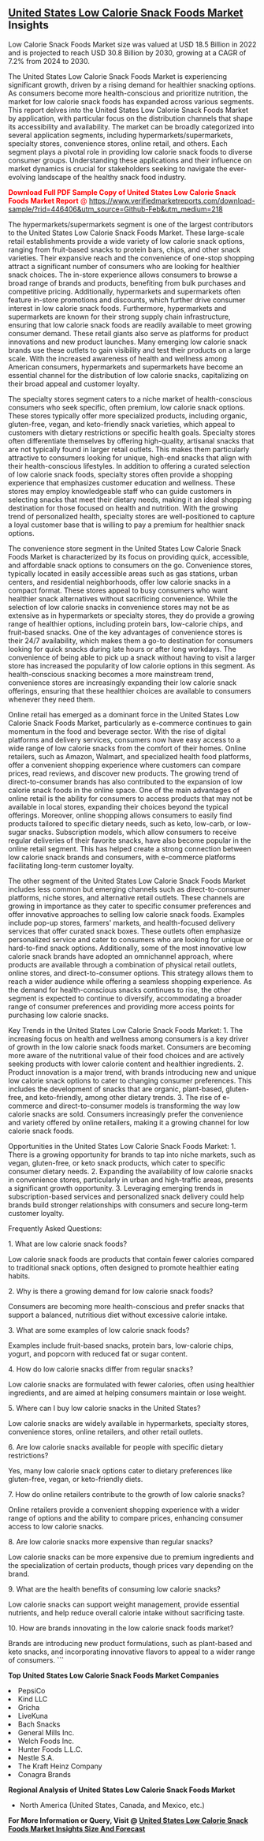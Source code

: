 <h2><a href="https://www.verifiedmarketreports.com/download-sample/?rid=446406&amp;utm_source=Github-Feb&amp;utm_medium=218" target="_blank">United States Low Calorie Snack Foods Market</a> Insights</h2><p>Low Calorie Snack Foods Market size was valued at USD 18.5 Billion in 2022 and is projected to reach USD 30.8 Billion by 2030, growing at a CAGR of 7.2% from 2024 to 2030.</p><p> <p>The United States Low Calorie Snack Foods Market is experiencing significant growth, driven by a rising demand for healthier snacking options. As consumers become more health-conscious and prioritize nutrition, the market for low calorie snack foods has expanded across various segments. This report delves into the United States Low Calorie Snack Foods Market by application, with particular focus on the distribution channels that shape its accessibility and availability. The market can be broadly categorized into several application segments, including hypermarkets/supermarkets, specialty stores, convenience stores, online retail, and others. Each segment plays a pivotal role in providing low calorie snack foods to diverse consumer groups. Understanding these applications and their influence on market dynamics is crucial for stakeholders seeking to navigate the ever-evolving landscape of the healthy snack food industry. <p><span class=""><span style="color: #ff0000;"><strong>Download Full PDF Sample Copy of United States Low Calorie Snack Foods Market Report</strong> @ </span><a href="https://www.verifiedmarketreports.com/download-sample/?rid=446406&amp;utm_source=Github-Feb&amp;utm_medium=218" target="_blank">https://www.verifiedmarketreports.com/download-sample/?rid=446406&amp;utm_source=Github-Feb&amp;utm_medium=218</a></span></p> The hypermarkets/supermarkets segment is one of the largest contributors to the United States Low Calorie Snack Foods Market. These large-scale retail establishments provide a wide variety of low calorie snack options, ranging from fruit-based snacks to protein bars, chips, and other snack varieties. Their expansive reach and the convenience of one-stop shopping attract a significant number of consumers who are looking for healthier snack choices. The in-store experience allows consumers to browse a broad range of brands and products, benefiting from bulk purchases and competitive pricing. Additionally, hypermarkets and supermarkets often feature in-store promotions and discounts, which further drive consumer interest in low calorie snack foods. Furthermore, hypermarkets and supermarkets are known for their strong supply chain infrastructure, ensuring that low calorie snack foods are readily available to meet growing consumer demand. These retail giants also serve as platforms for product innovations and new product launches. Many emerging low calorie snack brands use these outlets to gain visibility and test their products on a large scale. With the increased awareness of health and wellness among American consumers, hypermarkets and supermarkets have become an essential channel for the distribution of low calorie snacks, capitalizing on their broad appeal and customer loyalty. <p>The specialty stores segment caters to a niche market of health-conscious consumers who seek specific, often premium, low calorie snack options. These stores typically offer more specialized products, including organic, gluten-free, vegan, and keto-friendly snack varieties, which appeal to customers with dietary restrictions or specific health goals. Specialty stores often differentiate themselves by offering high-quality, artisanal snacks that are not typically found in larger retail outlets. This makes them particularly attractive to consumers looking for unique, high-end snacks that align with their health-conscious lifestyles. In addition to offering a curated selection of low calorie snack foods, specialty stores often provide a shopping experience that emphasizes customer education and wellness. These stores may employ knowledgeable staff who can guide customers in selecting snacks that meet their dietary needs, making it an ideal shopping destination for those focused on health and nutrition. With the growing trend of personalized health, specialty stores are well-positioned to capture a loyal customer base that is willing to pay a premium for healthier snack options. <p>The convenience store segment in the United States Low Calorie Snack Foods Market is characterized by its focus on providing quick, accessible, and affordable snack options to consumers on the go. Convenience stores, typically located in easily accessible areas such as gas stations, urban centers, and residential neighborhoods, offer low calorie snacks in a compact format. These stores appeal to busy consumers who want healthier snack alternatives without sacrificing convenience. While the selection of low calorie snacks in convenience stores may not be as extensive as in hypermarkets or specialty stores, they do provide a growing range of healthier options, including protein bars, low-calorie chips, and fruit-based snacks. One of the key advantages of convenience stores is their 24/7 availability, which makes them a go-to destination for consumers looking for quick snacks during late hours or after long workdays. The convenience of being able to pick up a snack without having to visit a larger store has increased the popularity of low calorie options in this segment. As health-conscious snacking becomes a more mainstream trend, convenience stores are increasingly expanding their low calorie snack offerings, ensuring that these healthier choices are available to consumers whenever they need them. <p>Online retail has emerged as a dominant force in the United States Low Calorie Snack Foods Market, particularly as e-commerce continues to gain momentum in the food and beverage sector. With the rise of digital platforms and delivery services, consumers now have easy access to a wide range of low calorie snacks from the comfort of their homes. Online retailers, such as Amazon, Walmart, and specialized health food platforms, offer a convenient shopping experience where customers can compare prices, read reviews, and discover new products. The growing trend of direct-to-consumer brands has also contributed to the expansion of low calorie snack foods in the online space. One of the main advantages of online retail is the ability for consumers to access products that may not be available in local stores, expanding their choices beyond the typical offerings. Moreover, online shopping allows consumers to easily find products tailored to specific dietary needs, such as keto, low-carb, or low-sugar snacks. Subscription models, which allow consumers to receive regular deliveries of their favorite snacks, have also become popular in the online retail segment. This has helped create a strong connection between low calorie snack brands and consumers, with e-commerce platforms facilitating long-term customer loyalty. <p>The other segment of the United States Low Calorie Snack Foods Market includes less common but emerging channels such as direct-to-consumer platforms, niche stores, and alternative retail outlets. These channels are growing in importance as they cater to specific consumer preferences and offer innovative approaches to selling low calorie snack foods. Examples include pop-up stores, farmers' markets, and health-focused delivery services that offer curated snack boxes. These outlets often emphasize personalized service and cater to consumers who are looking for unique or hard-to-find snack options. Additionally, some of the most innovative low calorie snack brands have adopted an omnichannel approach, where products are available through a combination of physical retail outlets, online stores, and direct-to-consumer options. This strategy allows them to reach a wider audience while offering a seamless shopping experience. As the demand for health-conscious snacks continues to rise, the other segment is expected to continue to diversify, accommodating a broader range of consumer preferences and providing more access points for purchasing low calorie snacks. <p>Key Trends in the United States Low Calorie Snack Foods Market: 1. The increasing focus on health and wellness among consumers is a key driver of growth in the low calorie snack foods market. Consumers are becoming more aware of the nutritional value of their food choices and are actively seeking products with lower calorie content and healthier ingredients. 2. Product innovation is a major trend, with brands introducing new and unique low calorie snack options to cater to changing consumer preferences. This includes the development of snacks that are organic, plant-based, gluten-free, and keto-friendly, among other dietary trends. 3. The rise of e-commerce and direct-to-consumer models is transforming the way low calorie snacks are sold. Consumers increasingly prefer the convenience and variety offered by online retailers, making it a growing channel for low calorie snack foods. <p>Opportunities in the United States Low Calorie Snack Foods Market: 1. There is a growing opportunity for brands to tap into niche markets, such as vegan, gluten-free, or keto snack products, which cater to specific consumer dietary needs. 2. Expanding the availability of low calorie snacks in convenience stores, particularly in urban and high-traffic areas, presents a significant growth opportunity. 3. Leveraging emerging trends in subscription-based services and personalized snack delivery could help brands build stronger relationships with consumers and secure long-term customer loyalty. <p>Frequently Asked Questions: <p>1. What are low calorie snack foods? <p>Low calorie snack foods are products that contain fewer calories compared to traditional snack options, often designed to promote healthier eating habits. <p>2. Why is there a growing demand for low calorie snack foods? <p>Consumers are becoming more health-conscious and prefer snacks that support a balanced, nutritious diet without excessive calorie intake. <p>3. What are some examples of low calorie snack foods? <p>Examples include fruit-based snacks, protein bars, low-calorie chips, yogurt, and popcorn with reduced fat or sugar content. <p>4. How do low calorie snacks differ from regular snacks? <p>Low calorie snacks are formulated with fewer calories, often using healthier ingredients, and are aimed at helping consumers maintain or lose weight. <p>5. Where can I buy low calorie snacks in the United States? <p>Low calorie snacks are widely available in hypermarkets, specialty stores, convenience stores, online retailers, and other retail outlets. <p>6. Are low calorie snacks available for people with specific dietary restrictions? <p>Yes, many low calorie snack options cater to dietary preferences like gluten-free, vegan, or keto-friendly diets. <p>7. How do online retailers contribute to the growth of low calorie snacks? <p>Online retailers provide a convenient shopping experience with a wider range of options and the ability to compare prices, enhancing consumer access to low calorie snacks. <p>8. Are low calorie snacks more expensive than regular snacks? <p>Low calorie snacks can be more expensive due to premium ingredients and the specialization of certain products, though prices vary depending on the brand. <p>9. What are the health benefits of consuming low calorie snacks? <p>Low calorie snacks can support weight management, provide essential nutrients, and help reduce overall calorie intake without sacrificing taste. <p>10. How are brands innovating in the low calorie snack foods market? <p>Brands are introducing new product formulations, such as plant-based and keto snacks, and incorporating innovative flavors to appeal to a wider range of consumers. ```</p><p><strong>Top United States Low Calorie Snack Foods Market Companies</strong></p><div data-test-id=""><p><li>PepsiCo</li><li> Kind LLC</li><li> Gricha</li><li> LiveKuna</li><li> Bach Snacks</li><li> General Mills Inc.</li><li> Welch Foods Inc.</li><li> Hunter Foods L.L.C.</li><li> Nestle S.A.</li><li> The Kraft Heinz Company</li><li> Conagra Brands</li></p><div><strong>Regional Analysis of&nbsp;United States Low Calorie Snack Foods Market</strong></div><ul><li dir="ltr"><p dir="ltr">North America&nbsp;(United States, Canada, and Mexico, etc.)</p></li></ul><p><strong>For More Information or Query, Visit @&nbsp;</strong><strong><a href="https://www.verifiedmarketreports.com/product/low-calorie-snack-foods-market/?utm_source=Github-Feb&amp;utm_medium=218" target="_blank">United States Low Calorie Snack Foods Market Insights Size And Forecast</a></strong></p></div>

